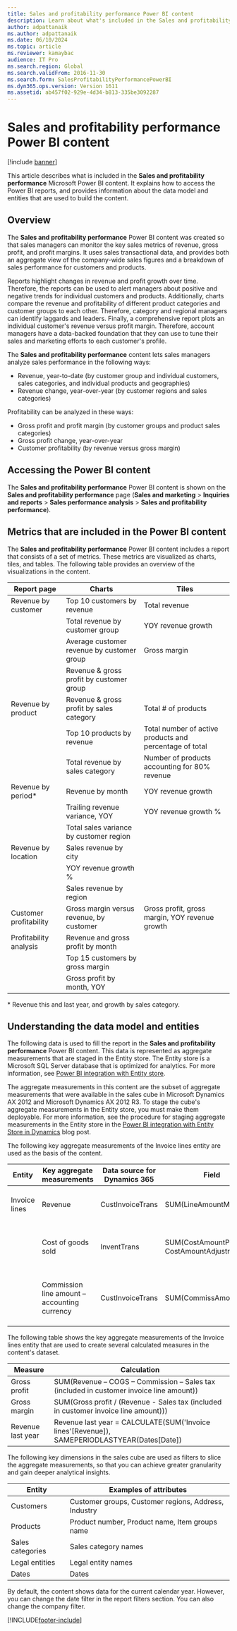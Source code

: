 ```yaml
---
title: Sales and profitability performance Power BI content
description: Learn about what's included in the Sales and profitability performance Power BI content, including a table of metrics that are included in the Power BI content.
author: adpattanaik
ms.author: adpattanaik
ms.date: 06/10/2024
ms.topic: article
ms.reviewer: kamaybac
audience: IT Pro
ms.search.region: Global
ms.search.validFrom: 2016-11-30
ms.search.form: SalesProfitabilityPerformancePowerBI
ms.dyn365.ops.version: Version 1611
ms.assetid: ab457f02-929e-4d34-b813-335be3092287
---
```


# Sales and profitability performance Power BI content

[!include [banner](../includes/banner.md)]

This article describes what is included in the **Sales and profitability performance** Microsoft Power BI content. It explains how to access the Power BI reports, and provides information about the data model and entities that are used to build the content.

## Overview

The **Sales and profitability performance** Power BI content was created so that sales managers can monitor the key sales metrics of revenue, gross profit, and profit margins. It uses sales transactional data, and provides both an aggregate view of the company-wide sales figures and a breakdown of sales performance for customers and products.

Reports highlight changes in revenue and profit growth over time. Therefore, the reports can be used to alert managers about positive and negative trends for individual customers and products. Additionally, charts compare the revenue and profitability of different product categories and customer groups to each other. Therefore, category and regional managers can identify laggards and leaders. Finally, a comprehensive report plots an individual customer's revenue versus profit margin. Therefore, account managers have a data-backed foundation that they can use to tune their sales and marketing efforts to each customer's profile.

The **Sales and profitability performance** content lets sales managers analyze sales performance in the following ways:

- Revenue, year-to-date (by customer group and individual customers, sales categories, and individual products and geographies)
- Revenue change, year-over-year (by customer regions and sales categories)

Profitability can be analyzed in these ways:

- Gross profit and profit margin (by customer groups and product sales categories)
- Gross profit change, year-over-year
- Customer profitability (by revenue versus gross margin)

## Accessing the Power BI content
The **Sales and profitability performance** Power BI content is shown on the **Sales and profitability performance** page (**Sales and marketing** \> **Inquiries and reports** \> **Sales performance analysis** \> **Sales and profitability performance**).

## Metrics that are included in the Power BI content
The **Sales and profitability performance** Power BI content includes a report that consists of a set of metrics. These metrics are visualized as charts, tiles, and tables. The following table provides an overview of the visualizations in the content.

| Report page            | Charts                                     | Tiles                                                   |
|------------------------|--------------------------------------------|---------------------------------------------------------|
| Revenue by customer    | Top 10 customers by revenue                | Total revenue                                           |
|                        | Total revenue by customer group            | YOY revenue growth                                      |
|                        | Average customer revenue by customer group | Gross margin                                            |
|                        | Revenue & gross profit by customer group   |                                                         |
| Revenue by product     | Revenue & gross profit by sales category   | Total \# of products                                    |
|                        | Top 10 products by revenue                 | Total number of active products and percentage of total |
|                        | Total revenue by sales category            | Number of products accounting for 80% revenue           |
| Revenue by period\*    | Revenue by month                           | YOY revenue growth                                      |
|                        | Trailing revenue variance, YOY             | YOY revenue growth %                                    |
|                        | Total sales variance by customer region    |                                                         |
| Revenue by location    | Sales revenue by city                      |                                                         |
|                        | YOY revenue growth %                       |                                                         |
|                        | Sales revenue by region                    |                                                         |
| Customer profitability | Gross margin versus revenue, by customer   | Gross profit, gross margin, YOY revenue growth          |
| Profitability analysis | Revenue and gross profit by month          |                                                         |
|                        | Top 15 customers by gross margin           |                                                         |
|                        | Gross profit by month, YOY                 |                                                         |

\* Revenue this and last year, and growth by sales category.

## Understanding the data model and entities
The following data is used to fill the report in the **Sales and profitability performance** Power BI content. This data is represented as aggregate measurements that are staged in the Entity store. The Entity store is a Microsoft SQL Server database that is optimized for analytics. For more information, see [Power BI integration with Entity store](power-bi-integration-entity-store.md).

The aggregate measurements in this content are the subset of aggregate measurements that were available in the sales cube in Microsoft Dynamics AX 2012 and Microsoft Dynamics AX 2012 R3. To stage the cube's aggregate measurements in the Entity store, you must make them deployable. For more information, see the procedure for staging aggregate measurements in the Entity store in the [Power BI integration with Entity Store in Dynamics](/archive/blogs/dynamicsaxbi/power-bi-integration-with-entity-store-in-dynamics-ax-7-may-update) blog post.

The following key aggregate measurements of the Invoice lines entity are used as the basis of the content.

| Entity        | Key aggregate measurements                   | Data source for Dynamics 365 | Field                                        | Description                                       |
|---------------|----------------------------------------------|------------------------------|----------------------------------------------|---------------------------------------------------|
| Invoice lines | Revenue                                      | CustInvoiceTrans             | SUM(LineAmountMST)                           | The amount in the accounting currency.            |
|               | Cost of goods sold                           | InventTrans                  | SUM(CostAmountPosted + CostAmountAdjustment) | The sum of the cost amount and the adjustment.    |
|               | Commission line amount – accounting currency | CustInvoiceTrans             | SUM(CommissAmountMST)                        | The commission amount in the accounting currency. |

The following table shows the key aggregate measurements of the Invoice lines entity that are used to create several calculated measures in the content's dataset.

| Measure           | Calculation                                                                                      |
|-------------------|--------------------------------------------------------------------------------------------------|
| Gross profit      | SUM(Revenue – COGS – Commission – Sales tax (included in customer invoice line amount))          |
| Gross margin      | SUM(Gross profit / (Revenue - Sales tax (included in customer invoice line amount)))             |
| Revenue last year | Revenue last year = CALCULATE(SUM('Invoice lines'\[Revenue\]), SAMEPERIODLASTYEAR(Dates\[Date\]) |

The following key dimensions in the sales cube are used as filters to slice the aggregate measurements, so that you can achieve greater granularity and gain deeper analytical insights.

| Entity           | Examples of attributes                               |
|------------------|------------------------------------------------------|
| Customers        | Customer groups, Customer regions, Address, Industry |
| Products         | Product number, Product name, Item groups name       |
| Sales categories | Sales category names                                 |
| Legal entities   | Legal entity names                                   |
| Dates            | Dates                                                |

By default, the content shows data for the current calendar year. However, you can change the date filter in the report filters section. You can also change the company filter.


[!INCLUDE[footer-include](../../../includes/footer-banner.md)]
